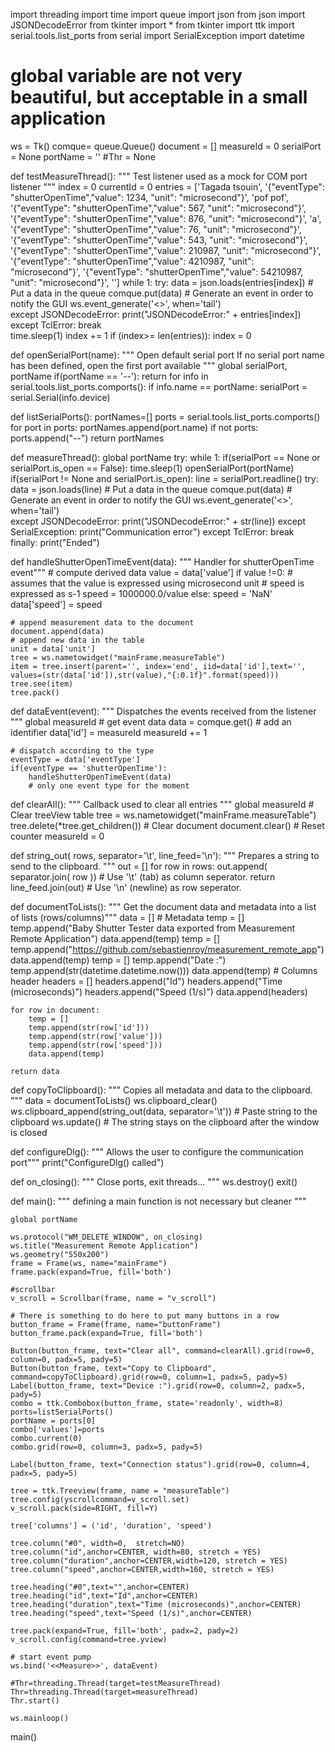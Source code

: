 import threading
import time
import queue
import json
from json import JSONDecodeError
from tkinter import *
from  tkinter import ttk
import serial.tools.list_ports
from serial import SerialException
import datetime

# global variable are not very beautiful, but acceptable in a small application 
ws = Tk()
comque= queue.Queue()
document = []
measureId = 0
serialPort = None
portName = ''
#Thr = None

def testMeasureThread():
    """ Test listener used as a mock for COM port listener """
    index = 0
    currentId = 0
    entries = ['Tagada tsouin', 
        '{\"eventType\": \"shutterOpenTime\",\"value\": 1234, \"unit\": \"microsecond\"}', 
        'pof pof', 
        '{\"eventType\": \"shutterOpenTime\",\"value\": 567, \"unit\": \"microsecond\"}', 
        '{\"eventType\": \"shutterOpenTime\",\"value\": 876, \"unit\": \"microsecond\"}', 
        'a', 
        '{\"eventType\": \"shutterOpenTime\",\"value\": 76, \"unit\": \"microsecond\"}', 
        '{\"eventType\": \"shutterOpenTime\",\"value\": 543, \"unit\": \"microsecond\"}', 
        '{\"eventType\": \"shutterOpenTime\",\"value\": 210987, \"unit\": \"microsecond\"}', 
        '{\"eventType\": \"shutterOpenTime\",\"value\": 4210987, \"unit\": \"microsecond\"}', 
        '{\"eventType\": \"shutterOpenTime\",\"value\": 54210987, \"unit\": \"microsecond\"}', 
        ''] 
    while 1:
        try:
            data = json.loads(entries[index])
            # Put a data in the queue
            comque.put(data)
             # Generate an event in order to notify the GUI
            ws.event_generate('<<Measure>>', when='tail')       
        except JSONDecodeError:
            print("JSONDecodeError:" + entries[index])
        except TclError:
            break  
        time.sleep(1)
        index += 1
        if (index>= len(entries)):
            index = 0

def openSerialPort(name):
    """ Open default serial port
        If no serial port name has been defined, open the first port available
    """
    global serialPort, portName
    if(portName == '--'):
        return
    for info in serial.tools.list_ports.comports():
        if info.name == portName:
            serialPort = serial.Serial(info.device)

        
def listSerialPorts():
    portNames=[]
    ports = serial.tools.list_ports.comports()
    for port in ports:
        portNames.append(port.name)
    if not ports:
        ports.append("--")
    return portNames

def measureThread():
    global portName
    try:
        while 1:
            if(serialPort == None or serialPort.is_open == False):
                time.sleep(1)
                openSerialPort(portName)
            if(serialPort != None and serialPort.is_open):
                line = serialPort.readline()
                try:
                    data = json.loads(line)
                    # Put a data in the queue
                    comque.put(data)
                    # Generate an event in order to notify the GUI
                    ws.event_generate('<<Measure>>', when='tail')       
                except JSONDecodeError:
                    print("JSONDecodeError:" + str(line))
                except SerialException:
                    print("Communication error")
                except TclError:
                    break  
    finally:
        print("Ended")
            


def handleShutterOpenTimeEvent(data):
    """ Handler for shutterOpenTime event"""
    # compute derived data
    value = data['value']
    if value !=0:
        # assumes that the value is expressed using microsecond unit
        # speed is expressed as s-1
        speed = 1000000.0/value
    else:
        speed = 'NaN'
    data['speed'] = speed
    
    # append measurement data to the document
    document.append(data)
    # append new data in the table
    unit = data['unit']
    tree = ws.nametowidget("mainFrame.measureTable")
    item = tree.insert(parent='', index='end', iid=data['id'],text='', values=(str(data['id']),str(value),"{:0.1f}".format(speed)))
    tree.see(item)
    tree.pack()

def dataEvent(event):
    """ Dispatches the events received from the listener """
    global measureId
    # get event data
    data = comque.get()
    # add an identifier
    data['id'] = measureId
    measureId += 1
    
    # dispatch according to the type
    eventType = data['eventType']
    if(eventType == 'shutterOpenTime'):
        handleShutterOpenTimeEvent(data)
        # only one event type for the moment

def clearAll():
    """ Callback used to clear all entries """
    global measureId
    # Clear treeView table
    tree = ws.nametowidget("mainFrame.measureTable")
    tree.delete(*tree.get_children())
    # Clear document
    document.clear()
    # Reset counter
    measureId = 0

def string_out( rows, separator='\t', line_feed='\n'):
    """ Prepares a string to send to the clipboard. """
    out = []
    for row in rows:
        out.append( separator.join( row ))  # Use '\t' (tab) as column seperator.
    return line_feed.join(out)              # Use '\n' (newline) as row seperator.

def documentToLists():
    """ Get the document data and metadata into a list of lists (rows/columns)"""
    data = []
    # Metadata
    temp = []
    temp.append("Baby Shutter Tester data exported from Measurement Remote Application")
    data.append(temp)
    temp = []
    temp.append("https://github.com/sebastienroy/measurement_remote_app")
    data.append(temp)
    temp = []
    temp.append("Date :")
    temp.append(str(datetime.datetime.now()))
    data.append(temp)
    # Columns header
    headers = []
    headers.append("Id")
    headers.append("Time (microseconds)")
    headers.append("Speed (1/s)")
    data.append(headers)
    
    for row in document:
        temp = []
        temp.append(str(row['id']))
        temp.append(str(row['value']))
        temp.append(str(row['speed']))
        data.append(temp)
        
    return data
    
def copyToClipboard():
    """ Copies all metadata and data to the clipboard. """
    data = documentToLists()
    ws.clipboard_clear()
    ws.clipboard_append(string_out(data, separator='\t'))     # Paste string to the clipboard
    ws.update()   # The string stays on the clipboard after the window is closed

def configureDlg():
    """ Allows the user to configure the communication port"""
    print("ConfigureDlg() called")
    
def on_closing():
    """ Close ports, exit threads... """
    ws.destroy()
    exit()

def main():
    """ defining a main function is not necessary but cleaner """
    
    global portName

    ws.protocol("WM_DELETE_WINDOW", on_closing)
    ws.title("Measurement Remote Application")
    ws.geometry("550x200")	
    frame = Frame(ws, name="mainFrame")
    frame.pack(expand=True, fill='both')

    #scrollbar
    v_scroll = Scrollbar(frame, name = "v_scroll")
    
    # There is something to do here to put many buttons in a row
    button_frame = Frame(frame, name="buttonFrame")
    button_frame.pack(expand=True, fill='both')

    Button(button_frame, text="Clear all", command=clearAll).grid(row=0, column=0, padx=5, pady=5)
    Button(button_frame, text="Copy to Clipboard", command=copyToClipboard).grid(row=0, column=1, padx=5, pady=5)
    Label(button_frame, text="Device :").grid(row=0, column=2, padx=5, pady=5)
    combo = ttk.Combobox(button_frame, state='readonly', width=8)
    ports=listSerialPorts()
    portName = ports[0]
    combo['values']=ports
    combo.current(0)
    combo.grid(row=0, column=3, padx=5, pady=5)
    
    Label(button_frame, text="Connection status").grid(row=0, column=4, padx=5, pady=5)

    tree = ttk.Treeview(frame, name = "measureTable")
    tree.config(yscrollcommand=v_scroll.set)
    v_scroll.pack(side=RIGHT, fill=Y)
    
    tree['columns'] = ('id', 'duration', 'speed')

    tree.column("#0", width=0,  stretch=NO)
    tree.column("id",anchor=CENTER, width=80, stretch = YES)
    tree.column("duration",anchor=CENTER,width=120, stretch = YES)
    tree.column("speed",anchor=CENTER,width=160, stretch = YES)

    tree.heading("#0",text="",anchor=CENTER)
    tree.heading("id",text="Id",anchor=CENTER)
    tree.heading("duration",text="Time (microseconds)",anchor=CENTER)
    tree.heading("speed",text="Speed (1/s)",anchor=CENTER)
    
    tree.pack(expand=True, fill='both', padx=2, pady=2)
    v_scroll.config(command=tree.yview)

    # start event pump
    ws.bind('<<Measure>>', dataEvent)

    #Thr=threading.Thread(target=testMeasureThread)
    Thr=threading.Thread(target=measureThread)
    Thr.start()

    ws.mainloop()
    
main()

